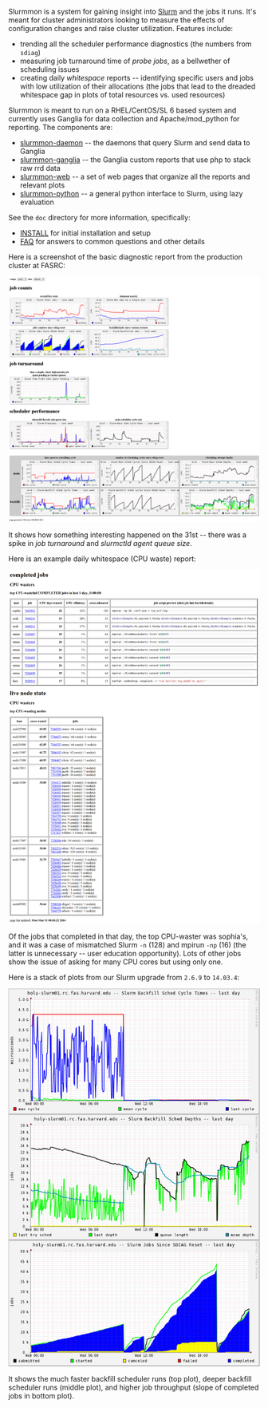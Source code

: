 Slurmmon is a system for gaining insight into [Slurm](http://www.schedmd.com/) and the jobs it runs.
It's meant for cluster administrators looking to measure the effects of configuration changes and raise cluster utilization.
Features include:

* trending all the scheduler performance diagnostics (the numbers from `sdiag`)
* measuring job turnaround time of *probe jobs*, as a bellwether of scheduling issues
* creating daily *whitespace* reports -- identifying specific users and jobs with low utilization of their allocations (the jobs that lead to the dreaded whitespace gap in plots of total resources vs. used resources)

Slurmmon is meant to run on a RHEL/CentOS/SL 6 based system and currently uses Ganglia for data collection and Apache/mod_python for reporting.
The components are:

* [slurmmon-daemon](RPMS/slurmmon-daemon-0.0.2-fasrc03.noarch.rpm?raw=true) -- the daemons that query Slurm and send data to Ganglia
* [slurmmon-ganglia](RPMS/slurmmon-ganglia-0.0.2-fasrc03.noarch.rpm?raw=true) -- the Ganglia custom reports that use php to stack raw rrd data
* [slurmmon-web](RPMS/slurmmon-web-0.0.2-fasrc03.noarch.rpm?raw=true) -- a set of web pages that organize all the reports and relevant plots
* [slurmmon-python](RPMS/slurmmon-python-0.0.2-fasrc03.noarch.rpm?raw=true) -- a general python interface to Slurm, using lazy evaluation

See the `doc` directory for more information, specifically:

* [INSTALL](doc/INSTALL.md) for initial installation and setup
* [FAQ](doc/FAQ.md) for answers to common questions and other details

Here is a screenshot of the basic diagnostic report from the production cluster at FASRC:

[![slurmmon screenshot](screenshots/slurmmon.png "slurmmon screenshot")](https://raw.githubusercontent.com/fasrc/slurmmon/master/screenshots/slurmmon.png)

It shows how something interesting happened on the 31st -- there was a spike in *job turnaround* and *slurmctld agent queue size*.

Here is an example daily whitespace (CPU waste) report:

[![slurmmon whitespace report screenshot](screenshots/slurmmon_whitespace_report.png "slurmmon whitespace report screenshot")](https://raw.githubusercontent.com/fasrc/slurmmon/master/screenshots/slurmmon_whitespace_report.png)

Of the jobs that completed in that day, the top CPU-waster was sophia's, and it was a case of mismatched Slurm `-n` (128) and mpirun `-np` (16) (the latter is unnecessary -- user education opportunity).
Lots of other jobs show the issue of asking for many CPU cores but using only one.

Here is a stack of plots from our Slurm upgrade from `2.6.9` to `14.03.4`:

[![slurm upgrade](screenshots/slurmmon_slurm_upgrade.png "slurm upgrade")](https://raw.githubusercontent.com/fasrc/slurmmon/master/screenshots/slurmmon_slurm_upgrade.png)

It shows the much faster backfill scheduler runs (top plot), deeper backfill scheduler runs (middle plot), and higher job throughput (slope of completed jobs in bottom plot).
